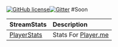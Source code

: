 [![GitHub license](https://img.shields.io/badge/license-MIT-blue.svg)](https://raw.githubusercontent.com/streamstats/streamstatsbot/master/LICENSE)[![Gitter](https://img.shields.io/gitter/room/nwjs/nw.js.svg)]() #Soon



| StreamStats |Description   |
| ------------- |:------------
| [PlayerStats](http://streamstats.github.io/PlayerStats)     | Stats For [Player.me](https://player.me) |
